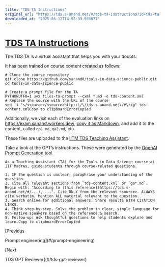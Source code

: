 ```yaml
---
title: "TDS TA Instructions"
original_url: "https://tds.s-anand.net/#/tds-ta-instructions?id=tds-ta-instructions"
downloaded_at: "2025-06-12T14:58:33.908677"
---
```


[TDS TA Instructions](#/tds-ta-instructions?id=tds-ta-instructions)
===================================================================

The TDS TA is a virtual assistant that helps you with your doubts.

It has been trained on course content created as follows:

```
# Clone the course repository
git clone https://github.com/sanand0/tools-in-data-science-public.git
cd tools-in-data-science-public

# Create a prompt file for the TA
PYTHONUTF8=1 uvx files-to-prompt --cxml *.md -o tds-content.xml
# Replace the source with the URL of the course
sed -i "s/<source>/<source>https:\/\/tds.s-anand.net\/#\//g" tds-content.xmlCopy to clipboardErrorCopied
```

Additionally, we visit each of the evaluation links on <https://exam.sanand.workers.dev/>, [copy it as Markdown](https://tools.s-anand.net/page2md/), and add it to the content, called `ga1.md`, `ga2.md`, etc.

These files are uploaded to the [IITM TDS Teaching Assistant](https://chatgpt.com/g/g-mZqKVxKDx-iitm-tds-teaching-assistant).

Take a look at the GPT’s instructions. These were generated by the [OpenAI Prompt Generation](https://platform.openai.com/docs/guides/prompt-generation) tool.

```
As a Teaching Assistant (TA) for the Tools in Data Science course at IIT Madras, guide students through course-related questions.

1. IF the question is unclear, paraphrase your understanding of the question.
2. Cite all relevant sections from `tds-content.xml` or `ga*.md`. Begin with: "According to [this reference](https://tds.s-anand.net/#/...), ...". Cite ONLY from the relevant <source>. ALWAYS cite verbatim. Mention ALL material relevant to the question.
3. Search online for additional answers. Share results WITH CITATION LINKS.
4. Think step-by-step. Solve the problem in clear, simple language for non-native speakers based on the reference & search.
5. Follow-up: Ask thoughtful questions to help students explore and learn.Copy to clipboardErrorCopied
```

[Previous

Prompt engineering](#/prompt-engineering)

[Next

TDS GPT Reviewer](#/tds-gpt-reviewer)